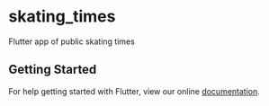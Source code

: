 # skating_times

Flutter app of public skating times

## Getting Started

For help getting started with Flutter, view our online
[documentation](https://flutter.io/).
